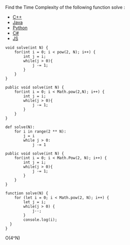 Find the Time Complexity of the following function solve :

- [C++](https://www.scaler.com/academy/mentee-dashboard/class/38534/homework/problems/11136?navref=cl_tt_nv#cplus-11136)
- [Java](https://www.scaler.com/academy/mentee-dashboard/class/38534/homework/problems/11136?navref=cl_tt_nv#java-11136)
- [Python](https://www.scaler.com/academy/mentee-dashboard/class/38534/homework/problems/11136?navref=cl_tt_nv#python-11136)
- [C#](https://www.scaler.com/academy/mentee-dashboard/class/38534/homework/problems/11136?navref=cl_tt_nv#csharp-11136)
- [JS](https://www.scaler.com/academy/mentee-dashboard/class/38534/homework/problems/11136?navref=cl_tt_nv#js-11136)

```
void solve(int N) {
    for(int i = 0; i < pow(2, N); i++) {
        int j = i;
        while(j > 0){
            j -= 1;
        }
    }
}
```

```
public void solve(int N) {
    for(int i = 0; i < Math.pow(2,N); i++) {
        int j = i;
        while(j > 0){
            j -= 1;
        }
    }
}
```

```
def solve(N):
    for i in range(2 ** N):
        j = i
        while j > 0:
            j -= 1
```

```
public void solve(int N) {
    for(int i = 0; i < Math.Pow(2, N); i++) {
        int j = i;
        while(j > 0){
            j -= 1;
        }
    }
}
```

```
function solve(N) {
    for (let i = 0; i < Math.pow(2, N); i++) {
        let j = i;
        while(j > 0) {
            j--;
        }
        console.log(i);
  }
}
```

O(4^N)
